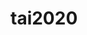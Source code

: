 # tai2020
<!--
## Ports

|     Application       |     Port          |
| ------------- | ------------- |
| Quotes Service | 8000, 8001, ... |
| Images Service | 8100, 8101, ... |
| Tasks Service | 8200, 8201, ... |
| Air Service | 8300, 8301, ... |
| User Service | 8080
